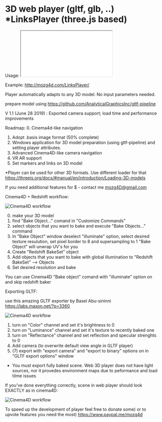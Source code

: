 # 3D web player (gltf, glb, ..) *LinksPlayer (three.js based)

Usage: <iframe src="LinksPlayer.htm?id=1" allowfullscreen></iframe>

Example: http://mozg4d.com/LinksPlayer/

Player automatically adapts to any 3D model. No input parameters needed.

prepare model using https://github.com/AnalyticalGraphicsInc/gltf-pipeline

V 1.1 (June 28 2019) : Exported camera support; load time and performance improvements

Roadmap:
0. Cinema4d-like navigation
1. Adopt .basis image format (50% complete)
2. Windows application for 3D model preparation (using gltf-pipeline) and setting player attributes.
3. Advanced Cinema4D-like camera navigation
4. VR AR support
5. Set markers and links on 3D model

*Player can be used for other 3D formats. Use different loader for that https://threejs.org/docs/#manual/en/introduction/Loading-3D-models

If you need additional features for $ - contact me mozg4D@gmail.com

Cinema4D + Redshift workflow:

![Cinema4D workflow](https://github.com/mozg4D/gltf-web-player/blob/master/cinema4d_2.jpg)

0. make your 3D model
1. find "Bake Object..." comand in "Customize Commands"
2. select objects that you want to bake and execute "Bake Objects..." command
3. In "Bake Object" window deselect "illuminate" option, select desired texture resulution, set pixel border to 8 and supersampling to 1
"Bake Object" will unwrap UV's for you
4. Create "Redshift BakeSet" object
5. Add objects that you want to bake with global illumination to "Redshift BakeSet" --> Objects
6. Set desired resolution and bake

You can use Cinema4D "Bake object" comand with "illuminate" option on and skip redshift baker

Exporting GLTF:

use this amazing GLTF exporter by Basel Abu-sininni
https://labs.maxon.net/?p=3360

![Cinema4D workflow](https://github.com/mozg4D/gltf-web-player/blob/master/cinema4d_1.jpg)

1. turn on "Color" channel and set it's brightness to 0
2. turn on "Luminance" channel and set it's texture to recently baked one
3. turn on "Reflectance" channel and set reflection and specular strenghts to 0
4. Add camera (to overwrite default view angle in GLTF player)
5. (7) export with "export camera" and "export to binary" options on in "GLTF export options" window

* You must export fully baked scene. Web 3D player does not have light sources, nor it provedes environment maps due to peformance and load tilme issues

If you've done everything correctly, scene in web player should look EXACTLY as in cinema4D:

![Cinema4D workflow](https://github.com/mozg4D/gltf-web-player/blob/master/result.jpg)

To speed up the development of player feel free to donate some) or to upvote features you need the most)
https://www.paypal.me/mozg4d
